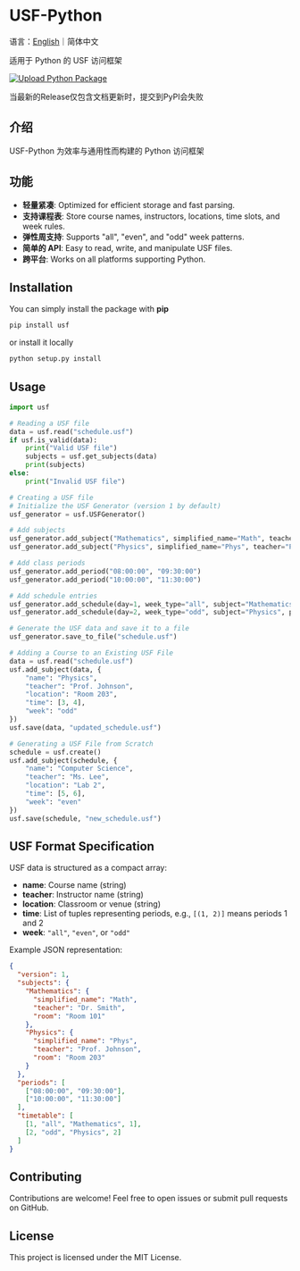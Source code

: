 # USF-Python
语言：<a href="./README.md">English</a>｜简体中文

适用于 Python 的 USF 访问框架

[![Upload Python Package](https://github.com/USF-org/USF-Python/actions/workflows/python-publish.yml/badge.svg)](https://github.com/USF-org/USF-Python/actions/workflows/python-publish.yml)

当最新的Release仅包含文档更新时，提交到PyPI会失败

## 介绍
USF-Python 为效率与通用性而构建的 Python 访问框架

## 功能
- **轻量紧凑**: Optimized for efficient storage and fast parsing.
- **支持课程表**: Store course names, instructors, locations, time slots, and week rules.
- **弹性周支持**: Supports "all", "even", and "odd" week patterns.
- **简单的 API**: Easy to read, write, and manipulate USF files.
- **跨平台**: Works on all platforms supporting Python.

## Installation
You can simply install the package with **pip**
```sh
pip install usf
```
or install it locally
```sh
python setup.py install
```

## Usage
```python
import usf

# Reading a USF file
data = usf.read("schedule.usf")
if usf.is_valid(data):
    print("Valid USF file")
    subjects = usf.get_subjects(data)
    print(subjects)
else:
    print("Invalid USF file")

# Creating a USF file
# Initialize the USF Generator (version 1 by default)
usf_generator = usf.USFGenerator()

# Add subjects
usf_generator.add_subject("Mathematics", simplified_name="Math", teacher="Dr. Smith", room="Room 101")
usf_generator.add_subject("Physics", simplified_name="Phys", teacher="Prof. Johnson", room="Room 203")

# Add class periods
usf_generator.add_period("08:00:00", "09:30:00")
usf_generator.add_period("10:00:00", "11:30:00")

# Add schedule entries
usf_generator.add_schedule(day=1, week_type="all", subject="Mathematics", period_index=1)  # Monday
usf_generator.add_schedule(day=2, week_type="odd", subject="Physics", period_index=2)  # Tuesday (Odd Week)

# Generate the USF data and save it to a file
usf_generator.save_to_file("schedule.usf")

# Adding a Course to an Existing USF File
data = usf.read("schedule.usf")
usf.add_subject(data, {
    "name": "Physics",
    "teacher": "Prof. Johnson",
    "location": "Room 203",
    "time": [3, 4],
    "week": "odd"
})
usf.save(data, "updated_schedule.usf")

# Generating a USF File from Scratch
schedule = usf.create()
usf.add_subject(schedule, {
    "name": "Computer Science",
    "teacher": "Ms. Lee",
    "location": "Lab 2",
    "time": [5, 6],
    "week": "even"
})
usf.save(schedule, "new_schedule.usf")
```

## USF Format Specification
USF data is structured as a compact array:
- **name**: Course name (string)
- **teacher**: Instructor name (string)
- **location**: Classroom or venue (string)
- **time**: List of tuples representing periods, e.g., `[(1, 2)]` means periods 1 and 2
- **week**: `"all"`, `"even"`, or `"odd"`

Example JSON representation:
```json
{
  "version": 1,
  "subjects": {
    "Mathematics": {
      "simplified_name": "Math",
      "teacher": "Dr. Smith",
      "room": "Room 101"
    },
    "Physics": {
      "simplified_name": "Phys",
      "teacher": "Prof. Johnson",
      "room": "Room 203"
    }
  },
  "periods": [
    ["08:00:00", "09:30:00"],
    ["10:00:00", "11:30:00"]
  ],
  "timetable": [
    [1, "all", "Mathematics", 1],
    [2, "odd", "Physics", 2]
  ]
}
```

## Contributing
Contributions are welcome! Feel free to open issues or submit pull requests on GitHub.

## License
This project is licensed under the MIT License.

